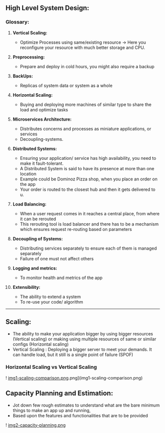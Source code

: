 ## High Level System Design: 

### Glossary:

1. **Vertical Scaling:** 
   * Optimize Processes using same/existing resource -> Here you reconfigure your resource with much better storage and CPU.

2. **Preprocessing:**
   * Prepare and deploy in cold hours, you might also require a backup
   
3. **BackUps:** 
   * Replicas of system data or system as a whole

4. **Horizontal Scaling:**
    * Buying and deploying more machines of similar type to share the load and optimize tasks

5. **Microservices Architecture:**
    * Distributes concerns and processes as miniature applications, or services
    * Decoupling-systems. 
   
6. **Distributed Systems:**
    * Ensuring your application/ service has high availability, you need to make it fault-tolerant. 
    * A Distributed System is said to have its presence at more than one location
    * Example could be Dominoz Pizza shop, when you place an order on the app
    * Your order is routed to the closest hub and then it gets delivered to u.

7. **Load Balancing:**
    * When a user request comes in it reaches a central place, from where it can be rerouted
    * This rerouting tool is load balancer and there has to be a mechanism which ensures request re-routing based on parameters

8. **Decoupling of Systems:**
    * Distributing services separately to ensure each of them is managed separately
    * Failure of one must not affect others

9. **Logging and metrics:**
    * To monitor health and metrics of the app
   
10. **Extensibility:**
    * The ability to extend a system
    * To re-use your code/ algorithm

---------------------------------------------

## Scaling:
   * The ability to make your application bigger by using bigger resources (Vertical scaling) or making using multiple resources of same or similar configs (Horizontal scaling)
   * Vertical Scaling : Deploying a bigger server to meet your demands. It can handle load, but it still is a single point of failure (SPOF)

### Horizontal Scaling vs Vertical Scaling

! [img1-scaling-comparison.png](img1-scaling-comparison.png).png](img1-scaling-comparison.png)


## Capacity Planning and Estimation:
   * Jot down few rough estimates to understand what are the bare minimum things to make an app up and running, 
   * Based upon the features and functionalities that are to be provided

! [img2-capacity-planning.png](img2-capacity-planning.png)
